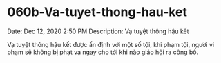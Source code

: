 # 060b-Va-tuyet-thong-hau-ket

Date: Dec 12, 2020 2:50 PM
Description: Vạ tuyệt thông hậu kết

Vạ tuyệt thông hậu kết được ấn định với một số tội, khi phạm tội, người vi phạm sẽ không bị phạt vạ ngay cho tới khi nào giáo hội ra công bố.